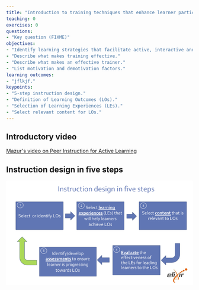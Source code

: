 ```yaml
---
title: "Introduction to training techniques that enhance learner participation and engagement"
teaching: 0
exercises: 0
questions:
- "Key question (FIXME)"
objectives:
- "Identify learning strategies that facilitate active, interactive and collaborative learning."
- "Describe what makes training effective."
- "Describe what makes an effective trainer."
- "List motivation and demotivation factors."
learning outcomes:
- "jflkjf."
keypoints:
- "5-step instruction design."
- "Definition of Learning Outcomes (LOs)."
- "Selection of Learning Experiences (LEs)."
- "Select relevant content for LOs."
---
```



## Introductory video

[Mazur's video on Peer Instruction for Active Learning](https://www.youtube.com/watch?v=Z9orbxoRofI)

## Instruction design in five steps

![](../fig/Instruction_design_in_five_steps.png)
